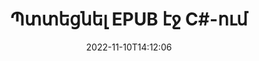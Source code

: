 ---
############################# Static ############################
layout: "auto-gen-merger"
date: 2022-11-10T14:12:06
draft: false
otherformats: pdf xps tex

############################# Head ############################
head_title: "Պտտեցնել EPUB էջերը C#-ում – Պտտել 90, 180, 270 անկյան տակ"
head_description: "Պտտեք EPUB ֆայլի հատուկ կամ բոլոր փաստաթղթերի էջերը 90, 180, 270 պտտման անկյան տակ՝ օգտագործելով փաստաթղթերի միաձուլման API:"

############################# Header ############################
title: "Պտտեցնել EPUB էջ C#-ում"
description: "Պտտեցնել EPUB էջերը .NET կոդով մի քանի տողով:"
bg_image: "https://cms.admin.containerize.com/templates/aspose/App_Themes/V3/images/bg/header1.png"
bg_overlay: false
button:
    enable: true
    icon: "fas fa-arrow-down"
    label: "Ներբեռնեք անվճար փորձաշրջան"
    link: "https://downloads.groupdocs.com/merger/net"

############################# SubMenu ############################
submenu:
    enable: true

    left:
        img_alt: "GroupDocs.Merger for .NET"
        image: "https://cms.admin.containerize.com/templates/groupdocs/images/product-logos/90x90-noborder/groupdocs-merger-net.png"
        product: "GroupDocs.Merger"
        platform: ".NET"

    middle:
        button:

            # button loop
            - link: "https://apireference.groupdocs.com/merger/net"
              text: "API հղում"

            # button loop
            - link: "https://github.com/groupdocs-merger"
              text: "Կոդի օրինակներ"

            # button loop
            - link: "https://products.groupdocs.app/merger/family"
              text: "Կենդանի Դեմոներ"

            # button loop
            - link: "https://purchase.groupdocs.com/pricing/merger/net"
              text: "Գնագոյացում"

    right:
        link_download: "https://downloads.groupdocs.com/merger"
        link_learn: "https://docs.groupdocs.com/merger/net"
        link_buy: "https://purchase.groupdocs.com"

############################# About ############################
about:
    enable: true
    title: "GroupDocs.Merger for .NET API-ի մասին"
    content: |
        [GroupDocs.Merger for .NET](/hy/merger/net/) առաջարկում է պարզ լուծում` անվտանգ միաձուլվելու և բաժանելու փաստաթղթերի լայն շրջանակի, ներառյալ PDF, Microsoft Office (Word, Excel, PowerPoint): , OneNote), OpenDocument, HTML, պատկերներ և շատ ուրիշներ .NET հավելվածներում: Կոդից ընդամենը մի քանի տող ավելացնելով, կատարեք փաստաթղթերի մի քանի գործողություններ, ինչպիսիք են տեղափոխել, հեռացնել, պտտել, փոխանակել, հանել կամ փոխել փաստաթղթերի էջերի կողմնորոշումը: Փաստաթղթերի միաձուլման API-ն աջակցում է նաև փաստաթղթերի էջերի նախադիտումը որպես պատկեր՝ փաստաթղթի կառուցվածքը, ձևաչափումը և էջի բովանդակությունը վերլուծելու համար:
        
        GroupDocs.Merger API-ն ճիշտ ընտրություն է կորպորատիվ լուծումների համար, որոնք պահանջում են ֆայլերի էջի պտտման հնարավորություններ: Այս API-ները լավ աջակցվում են բոլոր հիմնական օպերացիոն համակարգերում և հարթակներում, ներառյալ {{Runtime}}:

############################# Steps ############################
steps:
    enable: true
    title_left: "Պտտեցնել EPUB ֆայլի էջերը .NET-ում"
    content_left: |
        [GroupDocs.Merger for .NET](/hy/merger/net/) հեշտացնում է C# մշակողների համար պտտել որոշ կոնկրետ կամ բոլոր էջերը EPUB ֆայլում 90-ով: , 180 կամ 270 ռոտացիայի անկյուն՝ կատարելով մի քանի հեշտ քայլեր։
        
        * Նախաձեռնեք **RotateOptions** ցանկալի ռոտացիայի անկյունով և էջի համարներով:
        * Ստեղծեք **Merger** նոր օրինակ և փոխանցեք աղբյուրի փաստաթղթի ուղին որպես կոնստրուկտորի պարամետր:
        * Զանգահարեք **RotatePages** և փոխանցեք **RotateOptions** օբյեկտը:
        * Զանգահարեք **Պահպանել** և նշեք ֆայլի ուղին՝ ստացված փաստաթուղթը պահպանելու համար:

    title_right: "Համակարգի պահանջները"
    content_right: |
        GroupDocs.Merger for .NET API-ներն աջակցվում են բոլոր հիմնական հարթակներում և օպերացիոն համակարգերում: Նախքան ստորև նշված կոդը գործարկելը, խնդրում ենք համոզվել, որ ձեր համակարգում տեղադրված են հետևյալ նախադրյալները.

        * Օպերացիոն համակարգեր՝ Microsoft Windows, Linux, MacOS
        * Զարգացման միջավայրեր՝ Visual Studio, Xamarin, MonoDevelop
        * Շրջանակներ: .NET Framework, .NET Standard, .NET Core, Mono
        * Ներբեռնեք GroupDocs.Merger for .NET-ի վերջին տարբերակը [NuGet](https://www.nuget.org/packages/groupdocs.merger)
         
    code: |
     {{% merger/additional-styles %}}
     {{< merger/code-merger title="Ինչպես պտտել EPUB ֆայլի էջերը՝ օգտագործելով C# օրինակ կոդը">}}

        ```csharp    
        // Պտտեցնել EPUB ֆայլի էջերը՝ օգտագործելով GroupDocs.Merger API-ը
        // Նախաձեռնեք RotateOptions դասը՝ պտտման անկյունը և էջերի համարները նշելու համար
        RotateOptions rotateOptions = new RotateOptions(RotateMode.Rotate180, new int[] { 2, 3 });

        // Ակնթարթային միաձուլում EPUB փաստաթղթով
        using (Merger merger = new Merger("input.epub"))
          {
            // Զանգահարեք RotatePages մեթոդը և փոխանցեք RotateOptions օբյեկտը
            merger.RotatePages(rotateOptions);
    
            // Զանգահարեք Save մեթոդը և անցեք ցանկալի ֆայլի ուղին՝ ելքային փաստաթուղթը պահպանելու համար
            merger.Save("output.epub");
          }
        ```
     {{< /merger/code-merger >}}

############################# Demos ############################
demos:
    enable: true
    title: "Կենդանի ցուցադրություններ - Պտտեք EPUB ֆայլի էջերը առցանց"
    content: |
       Պտտեք EPUB ֆայլի էջերը հենց հիմա՝ այցելելով [GroupDocs.Merger Live Demos](https://products.groupdocs.app/splitter/rotate-pages/epub) կայքը:
       Կենդանի ցուցադրությունն ունի հետևյալ առավելությունները.
        
############################# About Formats ############################
about_formats:
    enable: true

############################# More Formats ############################
more_formats:
    enable: true
    title: "Պտտեցնել այլ փաստաթղթերի ձևաչափերի էջերը"
    content: |
        .NET փաստաթղթերը միաձուլվում և բաժանվում են API ֆայլերի ձևաչափերի և պատկերների համար: Պտտեցնել որոշ հայտնի ֆայլերի ձևաչափեր, ինչպես նշված է ստորև:

############################# Back to top ###############################
back_to_top:
    enable: true
---